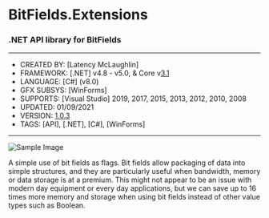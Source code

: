# BitFields.Extensions

### .NET API library for BitFields

---

* CREATED BY:   [Latency McLaughlin]
* FRAMEWORK:    [.NET] v4.8 - v5.0, & Core v[3.1](https://www.microsoft.com/net/download/windows)
* LANGUAGE:     [C#] (v8.0)
* GFX SUBSYS:   [WinForms]
* SUPPORTS:     [Visual Studio] 2019, 2017, 2015, 2013, 2012, 2010, 2008
* UPDATED:      01/09/2021
* VERSION:      [1.0.3](https://www.nuget.org/packages/BitField.Extensions/1.0.3/)
* TAGS:         [API], [.NET], [C#], [WinForms]

---

![Sample Image](http://bio-hazard.us/bitfields/images/BitFields.jpg)

A simple use of bit fields as flags. Bit fields allow packaging of data into simple structures, and they are particularly useful when bandwidth, memory or data storage is at a premium. This might not appear to be an issue with modern day equipment or every day applications, but we can save up to 16 times more memory and storage when using bit fields instead of other value types such as Boolean.